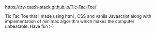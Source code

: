 https://try-catch-stack.github.io/Tic-Tac-Toe/

Tic Tac Toe that I made using html , CSS and vanila Javascript along with implementation of minimax algorithm which makes the computer unbeatable.
Have fun :-)
